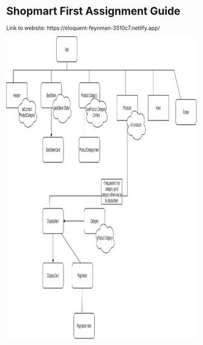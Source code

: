 <h1> Shopmart First Assignment Guide </h1>
Link to website: https://eloquent-feynman-3510c7.netlify.app/

<img src="roadmap.drawio.png" alt="Components" width="100%" height="800"> <br />